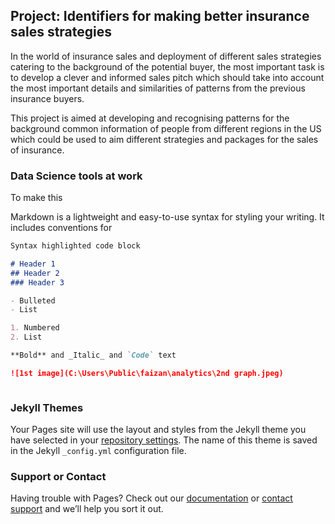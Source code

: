 ## Project: Identifiers for making better insurance sales strategies

In the world of insurance sales and deployment of different sales strategies catering to the background of the potential buyer,
the most important task is to develop a clever and informed sales pitch which should take into account the most important details and similarities of patterns from the previous insurance buyers.

This project is aimed at developing and recognising patterns for the background common information of people from different regions in the US which could be used to aim different strategies and packages for the sales of insurance. 

### Data Science tools at work

To make this 

Markdown is a lightweight and easy-to-use syntax for styling your writing. It includes conventions for

```markdown
Syntax highlighted code block

# Header 1
## Header 2
### Header 3

- Bulleted
- List

1. Numbered
2. List

**Bold** and _Italic_ and `Code` text

![1st image](C:\Users\Public\faizan\analytics\2nd graph.jpeg)
```

![]()

### Jekyll Themes

Your Pages site will use the layout and styles from the Jekyll theme you have selected in your [repository settings](https://github.com/syedfaizanahmed/syedfaizanahmed.github-io/settings). The name of this theme is saved in the Jekyll `_config.yml` configuration file.

### Support or Contact

Having trouble with Pages? Check out our [documentation](https://help.github.com/categories/github-pages-basics/) or [contact support](https://github.com/contact) and we’ll help you sort it out.
